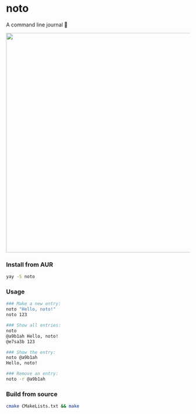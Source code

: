 # noto
A command line journal 🌈

<p align="left">
  <img width="600" src="https://cdn.jsdelivr.net/gh/valsaven/noto@cb2e8bae/noto.svg">
</p>

### Install from AUR

```bash
yay -S noto
```

### Usage

```bash
### Make a new entry:
noto "Hello, noto!"
noto 123

### Show all entries:
noto
@a9b1ah Hello, noto!
@e7sa3b 123

### Show the entry:
noto @a9b1ah
Hello, noto!

### Remove an entry:
noto -r @a9b1ah
```

### Build from source

```bash
cmake CMakeLists.txt && make
```
